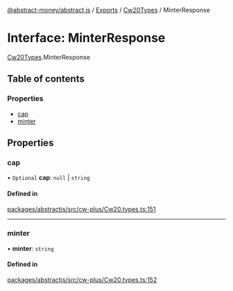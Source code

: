 [@abstract-money/abstract.js](../README.md) / [Exports](../modules.md) / [Cw20Types](../modules/Cw20Types.md) / MinterResponse

# Interface: MinterResponse

[Cw20Types](../modules/Cw20Types.md).MinterResponse

## Table of contents

### Properties

- [cap](Cw20Types.MinterResponse.md#cap)
- [minter](Cw20Types.MinterResponse.md#minter)

## Properties

### cap

• `Optional` **cap**: ``null`` \| `string`

#### Defined in

[packages/abstractjs/src/cw-plus/Cw20.types.ts:151](https://github.com/Abstract-OS/abstract.js/blob/c46b309/packages/abstractjs/src/cw-plus/Cw20.types.ts#L151)

___

### minter

• **minter**: `string`

#### Defined in

[packages/abstractjs/src/cw-plus/Cw20.types.ts:152](https://github.com/Abstract-OS/abstract.js/blob/c46b309/packages/abstractjs/src/cw-plus/Cw20.types.ts#L152)
